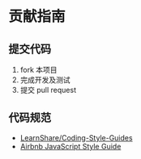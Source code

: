# 贡献指南

## 提交代码

1. fork 本项目
2. 完成开发及测试
3. 提交 pull request

## 代码规范

+ [LearnShare/Coding-Style-Guides](https://github.com/LearnShare/coding-style-guides)
+ [Airbnb JavaScript Style Guide](https://github.com/airbnb/javascript)
